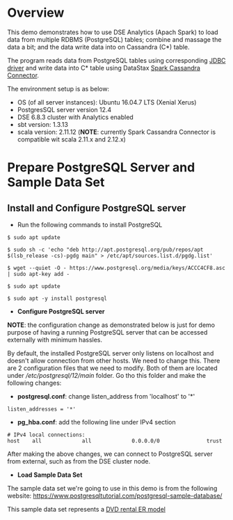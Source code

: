 # Overview 

This demo demonstrates how to use DSE Analytics (Apach Spark) to load data from multiple RDBMS (PostgreSQL) tables; combine and massage the data a bit; and the data write data into on Cassandra (C*) table.

The program reads data from PostgreSQL tables using corresponding [JDBC driver](https://jdbc.postgresql.org/) and write data into C* table using DataStax [Spark Cassandra Connector](https://github.com/datastax/spark-cassandra-connector). 

The environment setup is as below:
* OS (of all server instances): Ubuntu 16.04.7 LTS (Xenial Xerus)
* PostgresSQL server version 12.4
* DSE 6.8.3 cluster with Analytics enabled
* sbt version: 1.3.13
* scala version: 2.11.12 (**NOTE**: currently Spark Cassandra Connector is compatible wit scala 2.11.x and 2.12.x)

# Prepare PostgreSQL Server and Sample Data Set

## Install and Configure PostgreSQL server

* Run the following commands to install PostgreSQL
```
$ sudo apt update

$ sudo sh -c 'echo "deb http://apt.postgresql.org/pub/repos/apt $(lsb_release -cs)-pgdg main" > /etc/apt/sources.list.d/pgdg.list'

$ wget --quiet -O - https://www.postgresql.org/media/keys/ACCC4CF8.asc | sudo apt-key add -

$ sudo apt update

$ sudo apt -y install postgresql
```

* **Configure PostgreSQL server**

**NOTE**: the configuration change as demonstrated below is just for demo purpose of having a running PostgreSQL server that can be accessed externally with minimum hassles. 

By default, the installed PostgreSQL server only listens on localhost and doesn't allow connection from other hosts. We need to change this. There are 2 configuration files that we need to modify. Both of them are located under */etc/postgresql/12/main* folder. Go tho this folder and make the following changes:

  * **postgresql.conf**: change listen_address from 'localhost' to '*' 
  ```
  listen_addresses = '*'
  ```
  
  * **pg_hba.conf**: add the following line under IPv4 section
  ```
  # IPv4 local connections:
  host    all             all             0.0.0.0/0               trust
  ```

After making the above changes, we can connect to PostgreSQL server from external, such as from the DSE cluster node.

* **Load Sample Data Set**

The sample data set we're going to use in this demo is from the following website:
https://www.postgresqltutorial.com/postgresql-sample-database/

This sample data set represents a [DVD rental ER model]() 